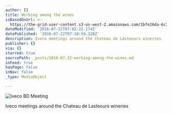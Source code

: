 ```yaml
---
author: []
title: Working among the wines
isBasedOnUrl: >-
  https://the-grid-user-content.s3-us-west-2.amazonaws.com/1bfe26da-6c30-425f-bf78-6fd632274d96.jpg
dateModified: '2016-07-22T07:02:22.174Z'
datePublished: '2016-07-22T07:10:59.328Z'
description: Iveco meetings around the Chateau de Lasteours wineries
publisher: {}
via: {}
starred: true
sourcePath: _posts/2016-07-22-working-among-the-wines.md
inFeed: true
hasPage: false
inNav: false
_type: MediaObject

---
```

![Iveco BD Meeting](https://the-grid-user-content.s3-us-west-2.amazonaws.com/1bfe26da-6c30-425f-bf78-6fd632274d96.jpg)

Iveco meetings around the Chateau de Lasteours wineries